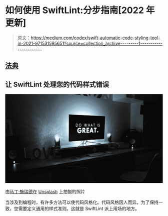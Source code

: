 # 如何使用 SwiftLint:分步指南[2022 年更新]

> 原文：<https://medium.com/codex/swift-automatic-code-styling-tool-in-2021-971531595651?source=collection_archive---------1----------------------->

## [法典](http://medium.com/codex)

## 让 SwiftLint 处理您的代码样式错误

![](img/2b3188bd629d65370654aaa3e5ef2592.png)

由[马丁·施瑞德](https://unsplash.com/@martinshreder?utm_source=medium&utm_medium=referral)在 [Unsplash](https://unsplash.com?utm_source=medium&utm_medium=referral) 上拍摄的照片

当涉及到编程时，有许多方法可以使代码风格化。代码风格因人而异。为了保持一致，您需要定义通用的样式准则。这就是 SwiftLint 派上用场的地方。